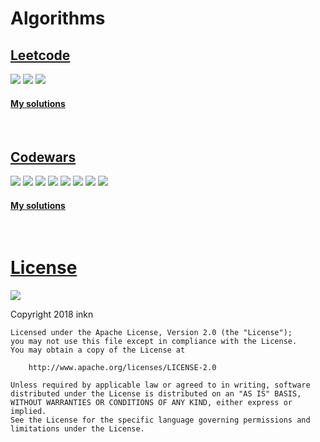 # Algorithms



## [Leetcode](https://leetcode-cn.com/)


![](https://img.shields.io/badge/Difficulty-Easy-green.svg)
![](https://img.shields.io/badge/Difficulty-Medium-F8AF40.svg)
![](https://img.shields.io/badge/Difficulty-Hard-red.svg)
#### [My solutions](https://github.com/inkn/Algorithms/tree/master/leetcode)

<br />

## [Codewars](https://www.codewars.com)
![](https://img.shields.io/badge/Difficulty-8%20kyu-lightgrey.svg)
![](https://img.shields.io/badge/Difficulty-7%20kyu-lightgrey.svg)
![](https://img.shields.io/badge/Difficulty-6%20kyu-DAA520.svg)
![](https://img.shields.io/badge/Difficulty-5%20kyu-DAA520.svg)
![](https://img.shields.io/badge/Difficulty-4%20kyu-4876FF.svg)
![](https://img.shields.io/badge/Difficulty-3%20kyu-4876FF.svg)
![](https://img.shields.io/badge/Difficulty-2%20kyu-7d26cd.svg)
![](https://img.shields.io/badge/Difficulty-1%20kyu-7d26cd.svg)
#### [My solutions](https://github.com/inkn/Algorithms/tree/master/codewars)

<br />
 

# [License](https://github.com/inkn/Algorithms/blob/master/LICENSE)
![](https://img.shields.io/hexpm/l/plug.svg)

Copyright 2018 inkn
  
    Licensed under the Apache License, Version 2.0 (the "License");
    you may not use this file except in compliance with the License.
    You may obtain a copy of the License at
 
        http://www.apache.org/licenses/LICENSE-2.0
 
    Unless required by applicable law or agreed to in writing, software
    distributed under the License is distributed on an "AS IS" BASIS,
    WITHOUT WARRANTIES OR CONDITIONS OF ANY KIND, either express or implied.
    See the License for the specific language governing permissions and
    limitations under the License.